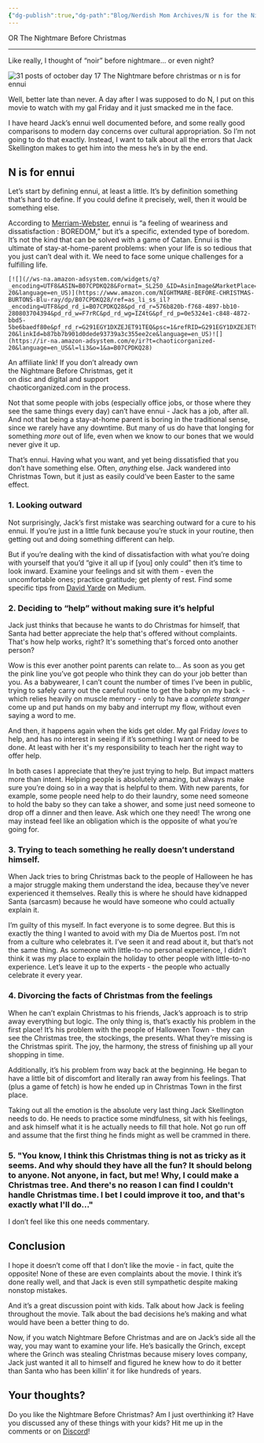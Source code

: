 ```yaml
---
{"dg-publish":true,"dg-path":"Blog/Nerdish Mom Archives/N is for the Nightmare Before Christmas.md","permalink":"/blog/nerdish-mom-archives/n-is-for-the-nightmare-before-christmas/","title":"Wait! I figured it out… N is for eNNui","tags":["parenting"],"noteIcon":""}
---
```



OR The Nightmare Before Christmas

* * *

Like really, I thought of “noir” before nightmare... or even night?

![31 posts of october day 17 The Nightmare before christmas or n is for ennui](https://i.imgur.com/1wW5EZM.png)


Well, better late than never. A day after I was supposed to do N, I put on this movie to watch with my gal Friday and it just smacked me in the face.

I have heard Jack’s ennui well documented before, and some really good comparisons to modern day concerns over cultural appropriation. So I’m not going to do that exactly. Instead, I want to talk about all the errors that Jack Skellington makes to get him into the mess he’s in by the end.

## **N is for ennui**

Let’s start by defining ennui, at least a little. It’s by definition something that’s hard to define. If you could define it precisely, well, then it would be something else.

According to [Merriam-Webster](https://www.merriam-webster.com/dictionary/ennui), ennui is “a feeling of weariness and dissatisfaction : BOREDOM,” but it’s a specific, extended type of boredom. It’s not the kind that can be solved with a game of Catan. Ennui is the ultimate of stay-at-home-parent problems: when your life is so tedious that you just can’t deal with it. We need to face some unique challenges for a fulfilling life. 
```
[![](//ws-na.amazon-adsystem.com/widgets/q?_encoding=UTF8&ASIN=B07CPDKQ28&Format=_SL250_&ID=AsinImage&MarketPlace=US&ServiceVersion=20070822&WS=1&tag=chaoticorganized-20&language=en_US)](https://www.amazon.com/NIGHTMARE-BEFORE-CHRISTMAS-BURTONS-Blu-ray/dp/B07CPDKQ28/ref=as_li_ss_il?_encoding=UTF8&pd_rd_i=B07CPDKQ28&pd_rd_r=576b820b-f768-4897-bb10-280803704394&pd_rd_w=F7rRC&pd_rd_wg=IZ4tG&pf_rd_p=0e5324e1-c848-4872-bbd5-5be6baedf80e&pf_rd_r=G291EGY1DXZEJET91TEQ&psc=1&refRID=G291EGY1DXZEJET91TEQ&linkCode=li3&tag=chaoticorganized-20&linkId=b87bb7b901d0dede93739a3c355ee2ce&language=en_US)![](https://ir-na.amazon-adsystem.com/e/ir?t=chaoticorganized-20&language=en_US&l=li3&o=1&a=B07CPDKQ28) 
```
An affiliate link! If you don’t already own  
the Nightmare Before Christmas, get it  
on disc and digital and support  
chaoticorganized.com in the process.

Not that some people with jobs (especially office jobs, or those where they see the same things every day) can’t have ennui - Jack has a job, after all. And not that being a stay-at-home parent is boring in the traditional sense, since we rarely have any downtime. But many of us do have that longing for something _more_ out of life, even when we know to our bones that we would never give it up. 

That’s ennui. Having what you want, and yet being dissatisfied that you don’t have something else. Often, _anything_ else. Jack wandered into Christmas Town, but it just as easily could’ve been Easter to the same effect.

### 1\. **Looking outward**

Not surprisingly, Jack’s first mistake was searching outward for a cure to his ennui. If you’re just in a little funk because you’re stuck in your routine, then getting out and doing something different can help. 

But if you’re dealing with the kind of dissatisfaction with what you’re doing with yourself that you’d “give it all up if \[you\] only could” then it’s time to look inward. Examine your feelings and sit with them - even the uncomfortable ones; practice gratitude; get plenty of rest. Find some specific tips from [David Yarde](https://medium.com/better-humans/breaking-the-bounds-of-ennui-cfe9e20e8089) on Medium.

### 2\. **Deciding to “help” without making sure it’s helpful**

Jack just thinks that because he wants to do Christmas for himself, that Santa had better appreciate the help that's offered without complaints. That's how help works, right? It's something that's forced onto another person?

Wow is this ever another point parents can relate to… As soon as you get the pink line you’ve got people who think they can do your job better than you. As a babywearer, I can’t count the number of times I’ve been in public, trying to safely carry out the careful routine to get the baby on my back - which relies heavily on muscle memory - only to have a _complete stranger_ come up and put hands on my baby and interrupt my flow, without even saying a word to me.

And then, it happens again when the kids get older. My gal Friday _loves_ to help, and has no interest in seeing if it’s something I want or need to be done. At least with her it's my responsibility to teach her the right way to offer help.

In both cases I appreciate that they’re just trying to help. But impact matters more than intent. Helping people is absolutely amazing, but always make sure you’re doing so in a way that is helpful to them. With new parents, for example, some people need help to do their laundry, some need someone to hold the baby so they can take a shower, and some just need someone to drop off a dinner and then leave. Ask which one they need! The wrong one may instead feel like an obligation which is the opposite of what you’re going for.

### 3\. **Trying to teach something he really doesn’t understand himself.**

When Jack tries to bring Christmas back to the people of Halloween he has a major struggle making them understand the idea, because they’ve never experienced it themselves. Really this is where he should have kidnapped Santa (sarcasm) because he would have someone who could actually explain it.

I’m guilty of this myself. In fact everyone is to some degree. But this is exactly the thing I wanted to avoid with my Dia de Muertos post. I’m not from a culture who celebrates it. I’ve seen it and read about it, but that’s not the same thing. As someone with little-to-no personal experience, I didn’t think it was my place to explain the holiday to other people with little-to-no experience. Let’s leave it up to the experts - the people who actually celebrate it every year.

### **4\. Divorcing the facts of Christmas from the feelings**

When he can’t explain Christmas to his friends, Jack’s approach is to strip away everything but logic. The only thing is, that’s exactly his problem in the first place! It’s his problem with the people of Halloween Town - they can see the Christmas tree, the stockings, the presents. What they’re missing is the Christmas spirit. The joy, the harmony, the stress of finishing up all your shopping in time.

Additionally, it’s his problem from way back at the beginning. He began to have a little bit of discomfort and literally ran away from his feelings. That (plus a game of fetch) is how he ended up in Christmas Town in the first place.

Taking out all the emotion is the absolute very last thing Jack Skellington needs to do. He needs to practice some mindfulness, sit with his feelings, and ask himself what it is he actually needs to fill that hole. Not go run off and assume that the first thing he finds might as well be crammed in there.

### 5. "**You know, I think this Christmas thing is not as tricky as it seems. And why should they have all the fun? It should belong to anyone. Not anyone, in fact, but me! Why, I could make a Christmas tree. And there's no reason I can find I couldn't handle Christmas time. I bet I could improve it too, and that's exactly what I'll do...**"

I don’t feel like this one needs commentary.

## **Conclusion**

I hope it doesn’t come off that I don’t like the movie - in fact, quite the opposite! None of these are even complaints about the movie. I think it’s done really well, and that Jack is even still sympathetic despite making nonstop mistakes. 

And it’s a great discussion point with kids. Talk about how Jack is feeling throughout the movie. Talk about the bad decisions he’s making and what would have been a better thing to do.

Now, if you watch Nightmare Before Christmas and are on Jack’s side all the way, you may want to examine your life. He’s basically the Grinch, except where the Grinch was stealing Christmas because misery loves company, Jack just wanted it all to himself and figured he knew how to do it better than Santa who has been killin’ it for like hundreds of years.

## **Your thoughts?**

Do you like the Nightmare Before Christmas? Am I just overthinking it? Have you discussed any of these things with your kids? Hit me up in the comments or on [Discord](https://discord.gg/JkPbnhb)!
